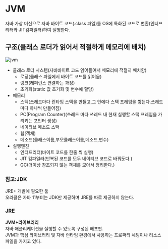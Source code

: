 # JVM
자바 가상 머신으로 자바 바이트 코드(.class 파일)를 OS에 특화된 코드로 변환(인터프리터와 JIT컴파일러)하여 실행한다.

## 구조(클래스 로더가 읽어서 적절하게 메모리에 배치)
![jvm](https://user-images.githubusercontent.com/96284736/218015288-f89e8cf2-073d-463f-aa1a-1ad3b0fce3c5.PNG)
* 클래스 로더 시스템(자바바이트 코드 읽어들여서 메모리에 적절히 배치함)
  * 로딩(클래스 파일에서 바이트 코드를 읽어옴)
  * 링크(레퍼런스 연결하는 과정)
  * 초기화(static 값 초기화 및 변수에 할당)
* 메모리
  * 스택(쓰레드마다 런타임 스택을 만들고,그 안에다 스택 프레임을 쌓는다.쓰레드마다 하나씩 만들어짐)
  * PC(Program Counter)(쓰레드 마다 쓰레드 내 현재 실행할 스택 프레임을 가리키는 포인터 생성)
  * 네이티브 메소드 스택
  * 힙(객체)
  * 메소드(클래스이름,부모클래스이름,메소드,변수)  
* 실행엔진
  * 인터프리터(바이트 코드를 한줄 씩 실행)
  * JIT 컴파일러(반복된 코드를 모두 네이티브 코드로 바꿔둔다.)
  * GC(더이상 참조되지 않는 객체를 모아서 정리한다.)

### 참고:JDK
JRE+ 개발에 필요한 툴  
오라클은 자바 11부터는 JDK만 제공하며 JRE를 따로 제공하지 않는다.
### JRE
**JVM+라이브러리**  
자바 애플리케이션을 실행할 수 있도록 구성된 배포판.  
JVM과 핵심 라이브러리 및 자바 런타임 환경에서 사용하는 프로퍼티 세팅이나 리소스 파일을 가지고 있다.
